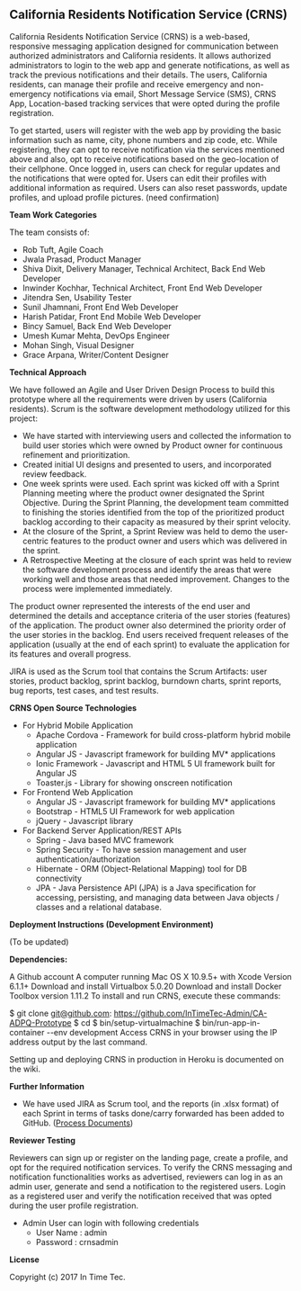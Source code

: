 
**California Residents Notification Service (CRNS)**
------------------------------------------------

California Residents Notification Service (CRNS) is a web-based, responsive messaging application designed for communication between authorized administrators and California residents. It allows authorized administrators to login to the web app and generate notifications, as well as track the previous notifications and their details. The users, California residents, can manage their profile and receive emergency and non-emergency notifications via email, Short Message Service (SMS), CRNS App, Location-based tracking services that were opted during the profile registration.

To get started, users will register with the web app by providing the basic information such as name, city, phone numbers and zip code, etc. While registering, they can opt to receive notification via the services mentioned above and also, opt to receive notifications based on the geo-location of their cellphone. Once logged in, users can check for regular updates and the notifications that were opted for. Users can edit their profiles with additional information as required. Users can also reset passwords, update profiles, and upload profile pictures. (need confirmation)

**Team Work Categories**

 The team consists of:

- Rob Tuft, Agile Coach
- Jwala Prasad, Product Manager 
- Shiva Dixit, Delivery Manager, Technical Architect, Back End Web Developer
- Inwinder Kochhar, Technical Architect, Front End Web Developer
- Jitendra Sen, Usability Tester
- Sunil Jhamnani, Front End Web Developer
- Harish Patidar, Front End Mobile Web Developer
- Bincy Samuel, Back End Web Developer
- Umesh Kumar Mehta, DevOps Engineer
- Mohan Singh, Visual Designer
- Grace Arpana, Writer/Content Designer

**Technical Approach**

We have followed an Agile and User Driven Design Process to build this prototype where all the requirements were driven by users (California residents). Scrum is the software development methodology utilized for this project:

 - We have started with interviewing users and collected the information to build user stories which were owned by Product owner for continuous refinement and prioritization.
 - Created initial UI designs and presented to users, and incorporated review feedback.
 - One week sprints were used.  Each sprint was kicked off with a Sprint Planning meeting where the product owner designated the Sprint Objective. During the Sprint Planning, the development team committed to finishing the stories identified from the top of the prioritized product backlog according to their capacity as measured by their sprint velocity. 
 - At the closure of the Sprint, a Sprint Review was held to demo the user-centric features to the product owner and users which was delivered in the sprint. 
 - A Retrospective Meeting at the closure of each sprint was held to review the software development process and identify the areas that were working well and those areas that needed improvement. Changes to the process were implemented immediately.  

The product owner represented the interests of the end user and determined the details and acceptance criteria of the user stories (features) of the application. The product owner also determined the priority order of the user stories in the backlog. End users received frequent releases of the application (usually at the end of each sprint) to evaluate the application for its features and overall progress.

JIRA is used as the Scrum tool that contains the Scrum Artifacts: user stories, product backlog, sprint backlog, burndown charts, sprint reports, bug reports, test cases, and test results.


**CRNS Open Source Technologies**

- For Hybrid Mobile Application
	- Apache Cordova - Framework for build cross-platform hybrid mobile application
	- Angular JS - Javascript framework for building MV* applications
	- Ionic Framework - Javascript and HTML 5 UI framework built for Angular JS
	- Toaster.js - Library for showing onscreen notification
- For Frontend Web Application
	- Angular JS - Javascript framework for building MV* applications
	- Bootstrap - HTML5 UI Framework for web application
	- jQuery - Javascript library
- For Backend Server Application/REST APIs
	- Spring - Java based MVC framework
	- Spring Security - To have session management and user authentication/authorization
	- Hibernate - ORM (Object-Relational Mapping) tool for DB connectivity
	- JPA - Java Persistence API (JPA) is a Java specification for accessing, persisting, and managing data between Java objects / classes and a relational database.

**Deployment Instructions (Development Environment)**

(To be updated)

**Dependencies:**

A Github account
A computer running Mac OS X 10.9.5+ with Xcode Version 6.1.1+
Download and install Virtualbox 5.0.20
Download and install Docker Toolbox version 1.11.2
To install and run CRNS, execute these commands:

$ git clone git@github.com: https://github.com/InTimeTec-Admin/CA-ADPQ-Prototype
$ cd 
$ bin/setup-virtualmachine
$ bin/run-app-in-container --env development
Access CRNS in your browser using the IP address output by the last command.

Setting up and deploying CRNS in production in Heroku is documented on the wiki.

**Further Information**
 
 -  We have used JIRA as Scrum tool, and the reports (in .xlsx format) of each Sprint in terms of tasks done/carry forwarded has been added to GitHub. ([Process Documents](https://github.com/InTimeTec-Admin/CA-ADPQ-Prototype/tree/master/process-docs))

<b>Reviewer Testing</b>

Reviewers can sign up or register on the landing page, create a profile, and opt for the required notification services. To verify the CRNS messaging and notification functionalities works as advertised, reviewers can log in as an admin user, generate and send a notification to the registered users. Login as a registered user and verify the notification received that was opted during the user profile registration. 

- Admin User can login with following credentials
	- User Name : admin
	- Password : crnsadmin

**License**

Copyright (c) 2017 In Time Tec.

